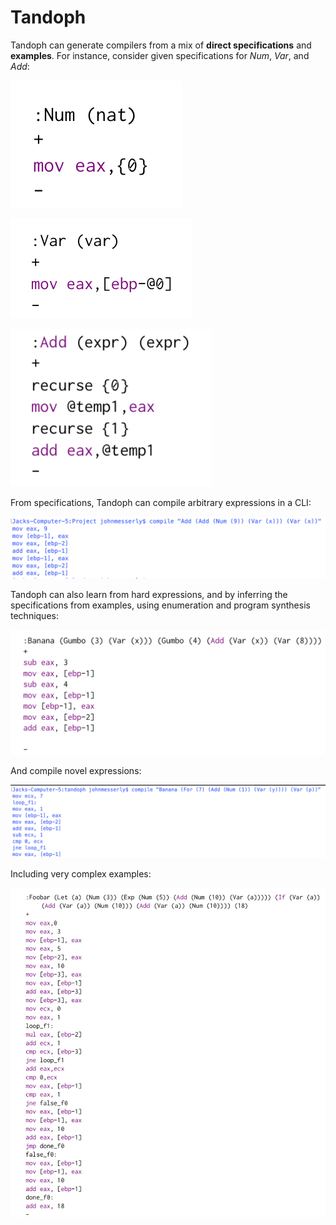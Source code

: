 # Tandoph


Tandoph can generate compilers from a mix of **direct specifications** and **examples**. For instance, consider
given specifications for *Num*, *Var*, and *Add*:


![Image of Num](https://raw.githubusercontent.com/ptliu/tandoph/master/examples/num.png)

![Image of Var](https://raw.githubusercontent.com/ptliu/tandoph/master/examples/var.png)

![Image of Add](https://raw.githubusercontent.com/ptliu/tandoph/master/examples/add.png)






From specifications, Tandoph can compile arbitrary expressions in a CLI: 

![Image of exampleAdd](https://raw.githubusercontent.com/ptliu/tandoph/master/examples/addExample.png)





Tandoph can also learn from hard expressions, and by inferring the specifications from examples, using 
enumeration and program synthesis techniques:

![Image of banana](https://raw.githubusercontent.com/ptliu/tandoph/master/examples/banana.png)

And compile novel expressions:

![Image of for](https://raw.githubusercontent.com/ptliu/tandoph/master/examples/compileBananaFor.png)


Including very complex examples:

![Image of for](https://raw.githubusercontent.com/ptliu/tandoph/master/examples/foobar.png)








